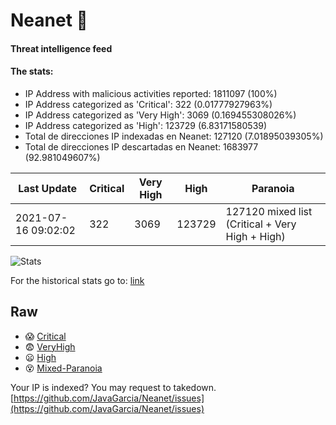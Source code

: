 # Neanet :hocho:
#### Threat intelligence feed
#### The stats:

- IP Address with malicious activities reported: 1811097 (100%)
- IP Address categorized as 'Critical':  322 (0.01777927963%)
- IP Address categorized as 'Very High':  3069 (0.169455308026%)
- IP Address categorized as 'High':  123729 (6.83171580539)
- Total de direcciones IP indexadas en Neanet:  127120 (7.01895039305%)
- Total de direcciones IP descartadas en Neanet:  1683977 (92.981049607%)

| Last Update | Critical | Very High | High | Paranoia |
| --- | --- | --- | --- | --- |
| 2021-07-16 09:02:02 | 322 | 3069 | 123729 | 127120 mixed list (Critical + Very High + High)|

![Stats](https://docs.google.com/spreadsheets/d/e/2PACX-1vSnaNMIXVabIpDJjufMlzH7poXnshF3mgd8Is1g9ytUEzVsP5my4Trn8f-xkoLLQ38xpL3HtmUexLo6/pubchart?oid=501124687&format=image)

For the historical stats go to: [link](/stats.csv)
## Raw
- :scream: [Critical](https://raw.githubusercontent.com/JavaGarcia/Neanet/master/blacklists/neanet_critical.txt)
- :fearful: [VeryHigh](https://raw.githubusercontent.com/JavaGarcia/Neanet/master/blacklists/neanet_veryHigh.txtt)
- :frowning: [High](https://raw.githubusercontent.com/JavaGarcia/Neanet/master/blacklists/neanet_high.txt)
- :dizzy_face: [Mixed-Paranoia](https://raw.githubusercontent.com/JavaGarcia/Neanet/master/blacklists/neanet_all.txt)


Your IP is indexed? You may request to takedown. [https://github.com/JavaGarcia/Neanet/issues](https://github.com/JavaGarcia/Neanet/issues)





















































































































































































































































































































































































































































































































































































































































































































































































































































































































































































































































































































































































































































































































































































































































































































































































































































































































































































































































































































































































































































































































































































































































































































































































































































































































































































































































































































































































































































































































































































































































































































































































































































































































































































































































































































































































































































































































































































































































































































































































































































































































































































































































































































































































































































































































































































































































































































































































































































































































































































































































































































































































































































































































































































































































































































































































































































































































































































































































































































































































































































































































































































































































































































































































































































































































































































































































































































































































































































































































































































































































































































































































































































































































































































































































































































































































































































































































































































































